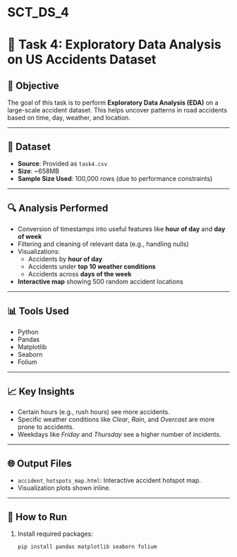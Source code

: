 # SCT_DS_4
# 🚧 Task 4: Exploratory Data Analysis on US Accidents Dataset

## 📌 Objective
The goal of this task is to perform **Exploratory Data Analysis (EDA)** on a large-scale accident dataset. This helps uncover patterns in road accidents based on time, day, weather, and location.

---

## 📂 Dataset
- **Source**: Provided as `task4.csv`
- **Size**: ~658MB
- **Sample Size Used**: 100,000 rows (due to performance constraints)

---

## 🔍 Analysis Performed
- Conversion of timestamps into useful features like **hour of day** and **day of week**
- Filtering and cleaning of relevant data (e.g., handling nulls)
- Visualizations:
  - Accidents by **hour of day**
  - Accidents under **top 10 weather conditions**
  - Accidents across **days of the week**
- **Interactive map** showing 500 random accident locations

---

## 📊 Tools Used
- Python
- Pandas
- Matplotlib
- Seaborn
- Folium

---

## 📈 Key Insights
- Certain hours (e.g., rush hours) see more accidents.
- Specific weather conditions like *Clear*, *Rain*, and *Overcast* are more prone to accidents.
- Weekdays like *Friday* and *Thursday* see a higher number of incidents.

---

## 🌐 Output Files
- `accident_hotspots_map.html`: Interactive accident hotspot map.
- Visualization plots shown inline.

---

## 🏁 How to Run
1. Install required packages:
   ```bash
   pip install pandas matplotlib seaborn folium
